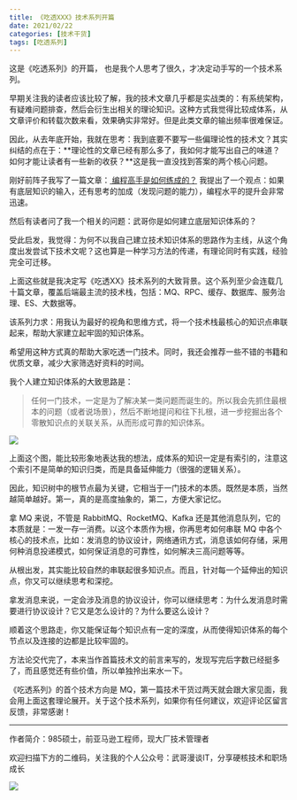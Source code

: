 ```yaml
---
title: 《吃透XXX》技术系列开篇
date: 2021/02/22
categories: [技术干货]
tags: [吃透系列]
---
```


这是《吃透系列》的开篇， 也是我个人思考了很久，才决定动手写的一个技术系列。  

早期关注我的读者应该比较了解，我的技术文章几乎都是实战类的：有系统架构，有疑难问题排查，然后会衍生出相关的理论知识。这种方式我觉得比较成体系，从文章评价和转载次数来看，效果确实非常好。但是此类文章的输出频率很难保证。

<!-- more -->

因此，从去年底开始，我就在思考：我到底要不要写一些偏理论性的技术文？其实纠结的点在于：**理论性的文章已经有那么多了，我如何才能写出自己的味道？如何才能让读者有一些新的收获？**这是我一直没找到答案的两个核心问题。

刚好前阵子我写了一篇文章：[ 编程高手是如何练成的？](http://mp.weixin.qq.com/s?__biz=MzU2MTM4NDAwMw==&mid=2247488409&idx=1&sn=a49acf413b8a092d8df91c274251d7cc&chksm=fc78ccb5cb0f45a38abb1858420b47176d147e4b49c81df4aedd41e333938c0e71711eefefa1&scene=21#wechat_redirect)  我提出了一个观点：如果有底层知识的输入，还有思考的加成（发现问题的能力），编程水平的提升会非常迅速。

然后有读者问了我一个相关的问题：武哥你是如何建立底层知识体系的？

受此启发，我觉得：为何不以我自己建立技术知识体系的思路作为主线，从这个角度出发尝试下技术文呢？这也算是一种学习方法的传递，有理论同时有实践，经验完全可迁移。

上面这些就是我决定写《吃透XX》技术系列的大致背景。这个系列至少会连载几十篇文章，覆盖后端最主流的技术栈，包括：MQ、RPC、缓存、数据库、服务治理、ES、大数据等。  

该系列力求：用我认为最好的视角和思维方式，将一个技术栈最核心的知识点串联起来，帮助大家建立起牢固的知识体系。

希望用这种方式真的帮助大家吃透一门技术。同时，我还会推荐一些不错的书籍和优质文章，减少大家筛选好资料的时间。

我个人建立知识体系的大致思路是：

> 任何一门技术，一定是为了解决某一类问题而诞生的。所以我会先抓住最根本的问题（或者说场景），然后不断地提问和往下扎根，进一步挖掘出各个零散知识点的关联关系，从而形成可靠的知识体系。

![](https://oscimg.oschina.net/oscnet/06a62211-17fc-4003-808f-373944d0c1c2.png)

上面这个图，能比较形象地表达我的想法，成体系的知识一定是有索引的，注意这个索引不是简单的知识归类，而是具备延伸能力（很强的逻辑关系）。

因此，知识树中的根节点最为关键，它相当于一门技术的本质。既然是本质，当然越简单越好。第一，真的是高度抽象的，第二，方便大家记忆。

拿 MQ 来说，不管是 RabbitMQ、RocketMQ、Kafka 还是其他消息队列，它的本质就是：一发一存一消费。以这个本质作为根，你再思考如何串联 MQ 中各个核心的技术点，比如：发消息的协议设计，网络通讯方式，消息该如何存储，采用何种消息投递模式，如何保证消息的可靠性，如何解决三高问题等等。

从根出发，其实能比较自然的串联起很多知识点。而且，针对每一个延伸出的知识点，你又可以继续思考和深挖。

拿发消息来说，一定会涉及消息的协议设计，你可以继续思考：为什么发消息时需要进行协议设计？它又是怎么设计的？为什么要这么设计？

顺着这个思路走，你又能保证每个知识点有一定的深度，从而使得知识体系的每个节点以及连接的边都是比较牢固的。

方法论交代完了，本来当作首篇技术文的前言来写的，发现写完后字数已经挺多了，而且感觉还有些价值，所以单独拎出来水一下。

《吃透系列》的首个技术方向是 MQ，第一篇技术干货过两天就会跟大家见面，我会用上面这套理论展开。关于这个技术系列，如果你有任何建议，欢迎评论区留言反馈，非常感谢！



---

作者简介：985硕士，前亚马逊工程师，现大厂技术管理者

欢迎扫描下方的二维码，关注我的个人公众号：武哥漫谈IT，分享硬核技术和职场成长

![](https://img-blog.csdnimg.cn/20201107215432925.jpg)